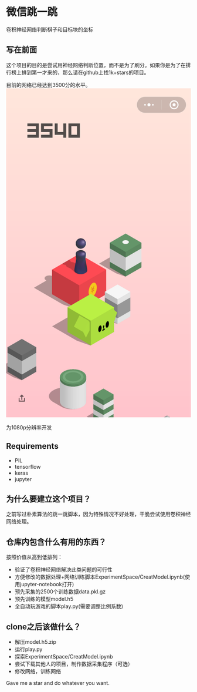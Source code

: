 # 微信跳一跳

卷积神经网络判断棋子和目标块的坐标

## 写在前面

这个项目的目的是尝试用神经网络判断位置，而不是为了刷分。如果你是为了在排行榜上排到第一才来的，那么请在github上找1k+stars的项目。

目前的网络已经达到3500分的水平。
![example](https://raw.githubusercontent.com/zyayoung/image-repository/master/jump_example.png)

为1080p分辨率开发

## Requirements

- PIL
- tensorflow
- keras
- jupyter

## 为什么要建立这个项目？

之前写过朴素算法的跳一跳脚本，因为特殊情况不好处理，干脆尝试使用卷积神经网络处理。

## 仓库内包含什么有用的东西？

按照价值从高到低排列：

- 验证了卷积神经网络解决此类问题的可行性
- 方便修改的数据处理+网络训练脚本ExperimentSpace/CreatModel.ipynb(使用jupyter-notebook打开)
- 预先采集的2500个训练数据data.pkl.gz
- 预先训练的模型model.h5
- 全自动玩游戏的脚本play.py(需要调整比例系数)

## clone之后该做什么？

- 解压model.h5.zip
- 运行play.py
- 探索ExperimentSpace/CreatModel.ipynb
- 尝试下载其他人的项目，制作数据采集程序（可选）
- 修改网络，训练网络


Gave me a star and do whatever you want.
